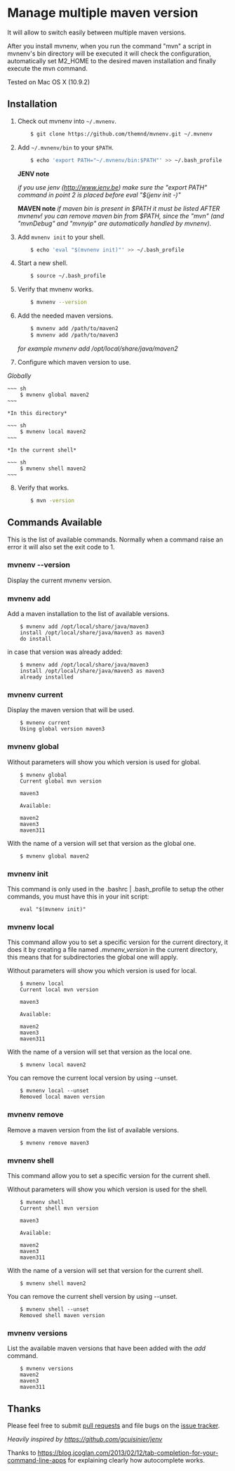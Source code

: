 # Manage multiple maven version

It will allow to switch easily between multiple maven versions.

After you install mvnenv, when you run the command "mvn" a script in mvnenv's bin directory will be executed it will check the configuration, automatically set M2_HOME to the desired maven installation and finally execute the mvn command.

Tested on Mac OS X (10.9.2)

## Installation

1. Check out mvnenv into `~/.mvnenv`.

    ~~~ sh
        $ git clone https://github.com/themnd/mvnenv.git ~/.mvnenv
    ~~~

2. Add `~/.mvnenv/bin` to your `$PATH`.

    ~~~ sh
        $ echo 'export PATH="~/.mvnenv/bin:$PATH"' >> ~/.bash_profile
    ~~~
    
    **JENV note**
    
    _if you use jenv (http://www.jenv.be) make sure the "export PATH" command in point 2 is placed *before* eval "$(jenv init -)"_

    **MAVEN note**
    _if maven bin is present in $PATH it must be listed *AFTER* mvnenv!_
    _you can remove maven bin from $PATH, since the "mvn" (and "mvnDebug" and "mvnyip" are automatically handled by mvnenv)._

3. Add `mvnenv init` to your shell.

    ~~~ sh
        $ echo 'eval "$(mvnenv init)"' >> ~/.bash_profile
    ~~~
    
4. Start a new shell.

    ~~~ sh
        $ source ~/.bash_profile
    ~~~

5. Verify that mvnenv works.
 
    ~~~ sh
        $ mvnenv --version
    ~~~

6. Add the needed maven versions.

    ~~~ sh
        $ mvnenv add /path/to/maven2
        $ mvnenv add /path/to/maven3
    ~~~
    
    _for example mvnenv add /opt/local/share/java/maven2_

7. Configure which maven version to use.

  *Globally*
  
    ~~~ sh
        $ mvnenv global maven2
    ~~~
    
    *In this directory*
    
    ~~~ sh
        $ mvnenv local maven2
    ~~~
    
    *In the current shell*
    
    ~~~ sh
        $ mvnenv shell maven2
    ~~~

8. Verify that works.

    ~~~ sh
        $ mvn -version
    ~~~

## Commands Available

This is the list of available commands.
Normally when a command raise an error it will also set the exit code to 1.

### mvnenv --version

Display the current mvnenv version.

### mvnenv add

Add a maven installation to the list of available versions.

        $ mvnenv add /opt/local/share/java/maven3
        install /opt/local/share/java/maven3 as maven3
        do install 

in case that version was already added:


        $ mvnenv add /opt/local/share/java/maven3
        install /opt/local/share/java/maven3 as maven3
        already installed

### mvnenv current

Display the maven version that will be used.

        $ mvnenv current
        Using global version maven3

### mvnenv global

Without parameters will show you which version is used for global.

        $ mvnenv global
        Current global mvn version

        maven3

        Available:

        maven2
        maven3
        maven311

With the name of a version will set that version as the global one.

        $ mvnenv global maven2

### mvnenv init

This command is only used in the .bashrc | .bash_profile to setup the other commands, you must have this in your init script:

        eval "$(mvnenv init)"

### mvnenv local

This command allow you to set a specific version for the current directory, it does it by creating a file named *.mvnenv_version* in the current directory, this means that for subdirectories the global one will apply.

Without parameters will show you which version is used for local.

        $ mvnenv local
        Current local mvn version

        maven3

        Available:

        maven2
        maven3
        maven311

With the name of a version will set that version as the local one.

        $ mvnenv local maven2

You can remove the current local version by using --unset.

        $ mvnenv local --unset
        Removed local maven version

### mvnenv remove

Remove a maven version from the list of available versions.

        $ mvnenv remove maven3

### mvnenv shell

This command allow you to set a specific version for the current shell.

Without parameters will show you which version is used for the shell.

        $ mvnenv shell
        Current shell mvn version

        maven3

        Available:

        maven2
        maven3
        maven311

With the name of a version will set that version for the current shell.

        $ mvnenv shell maven2

You can remove the current shell version by using --unset.

        $ mvnenv shell --unset
        Removed shell maven version

### mvnenv versions

List the available maven versions that have been added with the *add* command.

        $ mvnenv versions
        maven2
        maven3
        maven311


## Thanks

Please feel free to submit [pull requests](https://github.com/themnd/mvnenv) and file bugs on the [issue
tracker](https://github.com/themnd/mvnenv/issues).

_Heavily inspired by https://github.com/gcuisinier/jenv_

Thanks to https://blog.jcoglan.com/2013/02/12/tab-completion-for-your-command-line-apps for explaining clearly how autocomplete works.